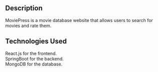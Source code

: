 ## Description <br/>

MoviePress is a movie database website that allows users to search for movies and rate them. 

## Technologies Used <br/>

React.js for the frontend. <br/>
SpringBoot for the backend.<br/>
MongoDB for the database.<br/>



